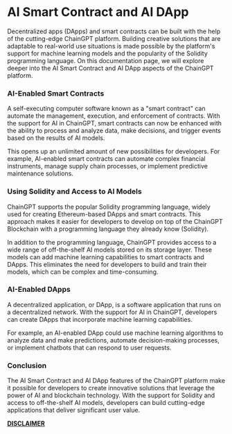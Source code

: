 # AI Smart Contract and AI DApp

Decentralized apps (DApps) and smart contracts can be built with the help of the cutting-edge ChainGPT platform. Building creative solutions that are adaptable to real-world use situations is made possible by the platform's support for machine learning models and the popularity of the Solidity programming language. On this documentation page, we will explore deeper into the AI Smart Contract and AI DApp aspects of the ChainGPT platform.



### AI-Enabled Smart Contracts

A self-executing computer software known as a "smart contract" can automate the management, execution, and enforcement of contracts. With the support for AI in ChainGPT, smart contracts can now be enhanced with the ability to process and analyze data, make decisions, and trigger events based on the results of AI models.

This opens up an unlimited amount of new possibilities for developers. For example, AI-enabled smart contracts can automate complex financial instruments, manage supply chain processes, or implement predictive maintenance solutions.



### Using Solidity and Access to AI Models

ChainGPT supports the popular Solidity programming language, widely used for creating Ethereum-based DApps and smart contracts. This approach makes it easier for developers to develop on top of the ChainGPT Blockchain with a programming language they already know (Solidity).

In addition to the programming language, ChainGPT provides access to a wide range of off-the-shelf AI models stored on its storage layer. These models can add machine learning capabilities to smart contracts and DApps. This eliminates the need for developers to build and train their models, which can be complex and time-consuming.



### AI-Enabled DApps

A decentralized application, or DApp, is a software application that runs on a decentralized network. With the support for AI in ChainGPT, developers can create DApps that incorporate machine learning capabilities.

For example, an AI-enabled DApp could use machine learning algorithms to analyze data and make predictions, automate decision-making processes, or implement chatbots that can respond to user requests.



### Conclusion

The AI Smart Contract and AI DApp features of the ChainGPT platform make it possible for developers to create innovative solutions that leverage the power of AI and blockchain technology. With the support for Solidity and access to off-the-shelf AI models, developers can build cutting-edge applications that deliver significant user value.



[**DISCLAIMER**](../../../legal/disclaimer.md)
